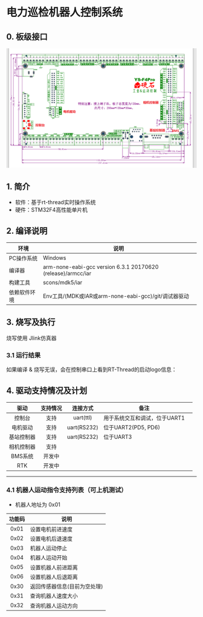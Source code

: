 # 电力巡检机器人控制系统

## 0. 板级接口

![板级接口](https://raw.githubusercontent.com/vito-chl/ELE_robot_controller/master/figures/板级接口说明.png)

## 1. 简介

- 软件：基于rt-thread实时操作系统
- 硬件：STM32F4高性能单片机
  

## 2. 编译说明


| 环境         | 说明                                                         |
| ------------ | ------------------------------------------------------------ |
| PC操作系统   | Windows                                                      |
| 编译器       | arm-none-eabi-gcc version 6.3.1 20170620 (release)/armcc/iar |
| 构建工具     | scons/mdk5/iar                                               |
| 依赖软件环境 | Env工具/(MDK或IAR或arm-none-eabi-gcc)/git/调试器驱动         |




## 3. 烧写及执行

烧写使用 Jlink仿真器

### 3.1 运行结果

如果编译 & 烧写无误，会在控制串口上看到RT-Thread的启动logo信息：




## 4. 驱动支持情况及计划

| 驱动       | 支持情况 | 连接方式 | 备注                         |                          |
| :--------: | :------: | :--------------------------: | ---------- | ---------- |
| 控制台 | 支持 | uart(ttl) | 用于系统交互和调试，位于UART1 |  |
| 电机驱动 | 支持     | uart(RS232) | 位于UART2(PD5, PD6) |                     |
| 基站控制器  | 支持     | uart(RS232) | 位于UART3 |  |
| 相机控制器 | 支持     |      |                      |                      |
| BMS系统 | 开发中   |      |                       |                       |
| RTK | 开发中  |      |           |           |

------

### 4.1 机器人运动指令支持列表（可上机测试）

- 机器人地址为 0x01

| 功能码 | 说明                         |
| :----: | ---------------------------- |
|  0x01  | 设置电机前进速度             |
|  0x02  | 设置电机后退速度             |
|  0x03  | 机器人运动停止               |
|  0x04  | 机器人运动开始               |
|  0x05  | 设置机器人前进距离           |
|  0x06  | 设置机器人后退距离           |
|  0x30  | 返回传感器信息(目前为空处理) |
|  0x31  | 查询机器人速度大小           |
|  0x32  | 查询机器人运动方向           |
